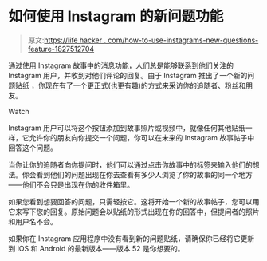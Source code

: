 # 如何使用 Instagram 的新问题功能

> 原文:[https://life hacker . com/how-to-use-instagrams-new-questions-feature-1827512704](https://lifehacker.com/how-to-use-instagrams-new-questions-feature-1827512704)

通过使用 Instagram 故事中的消息功能，人们总是能够联系到他们关注的 Instagram 用户，并收到对他们评论的回复。由于 Instagram 推出了一个新的问题贴纸 ，你现在有了一个更正式(也更有趣)的方式来采访你的追随者、粉丝和朋友。

Watch

Instagram 用户可以将这个按钮添加到故事照片或视频中，就像任何其他贴纸一样，它允许你的朋友向你提交一个问题，你可以在未来的 Instagram 故事帖子中回答这个问题。

当你让你的追随者向你提问时，他们可以通过点击你故事中的标签来输入他们的想法。你会看到他们的问题出现在你去查看有多少人浏览了你的故事的同一个地方——他们不会只是出现在你的收件箱里。

如果您看到想要回答的问题，只需轻按它。这将开始一个新的故事帖子，您可以用它来写下您的回复。原始问题会以贴纸的形式出现在你的回答中，但提问者的照片和用户名不会。

如果你在 Instagram 应用程序中没有看到新的问题贴纸，请确保你已经将它更新到 iOS 和 Android 的最新版本——版本 52 是你想要的。